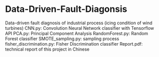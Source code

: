 # Data-Driven-Fault-Diagonsis
Data-driven fault diagnosis of industrial process (icing condition of wind turbines)
CNN.py: Convolution Neural Network classifier with Tensorflow API
PCA.py: Principal Component Analysis
RandomForest.py: Random Forest classifier
SMOTE_sampling.py: sampling process
fisher_discrimination.py: Fisher Discrimination classifier
Report.pdf: technical report of this project in Chinese
